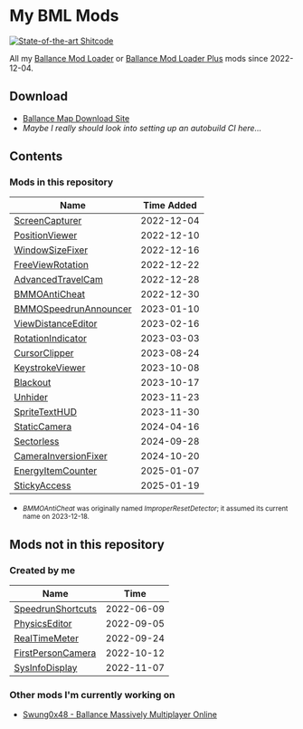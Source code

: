 # My BML Mods

[![State-of-the-art Shitcode](https://img.shields.io/static/v1?label=State-of-the-art&message=Shitcode&color=7B5804)](https://github.com/trekhleb/state-of-the-art-shitcode)

All my [Ballance Mod Loader](https://github.com/Gamepiaynmo/BallanceModLoader) or [Ballance Mod Loader Plus](https://github.com/doyaGu/BallanceModLoaderPlus) mods since 2022-12-04.

## Download

- [Ballance Map Download Site](http://ballancemaps.ysepan.com)
- *Maybe I really should look into setting up an autobuild CI here...*

## Contents

### Mods in this repository

| Name | Time Added |
| ---- | ---- |
| [ScreenCapturer](ScreenCapturer/) | 2022-12-04 |
| [PositionViewer](PositionViewer/) | 2022-12-10 |
| [WindowSizeFixer](WindowSizeFixer/) | 2022-12-16 |
| [FreeViewRotation](FreeViewRotation/) | 2022-12-22 |
| [AdvancedTravelCam](AdvancedTravelCam/) | 2022-12-28 |
| [BMMOAntiCheat](BMMOAntiCheat/) | 2022-12-30 |
| [BMMOSpeedrunAnnouncer](BMMOSpeedrunAnnouncer/) | 2023-01-10 |
| [ViewDistanceEditor](ViewDistanceEditor/) | 2023-02-16 |
| [RotationIndicator](RotationIndicator/) | 2023-03-03 |
| [CursorClipper](CursorClipper/) | 2023-08-24 |
| [KeystrokeViewer](KeystrokeViewer/) | 2023-10-08 |
| [Blackout](Blackout/) | 2023-10-17 |
| [Unhider](Unhider/) | 2023-11-23 |
| [SpriteTextHUD](SpriteTextHUD/) | 2023-11-30 |
| [StaticCamera](StaticCamera/) | 2024-04-16 |
| [Sectorless](Sectorless/) | 2024-09-28 |
| [CameraInversionFixer](CameraInversionFixer/) | 2024-10-20 |
| [EnergyItemCounter](EnergyItemCounter/) | 2025-01-07 |
| [StickyAccess](StickyAccess/) | 2025-01-19 |

* <small>*BMMOAntiCheat* was originally named *ImproperResetDetector*; it assumed its current name on 2023-12-18.</small>

## Mods not in this repository

### Created by me

| Name | Time |
| ---- | ---- |
| [SpeedrunShortcuts](https://github.com/Xenapte/BallanceSpeedrunShortcuts) | 2022-06-09 |
| [PhysicsEditor](https://github.com/Xenapte/BallancePhysicsEditor) | 2022-09-05 |
| [RealTimeMeter](https://github.com/Xenapte/BallanceRealTimeMeter) | 2022-09-24 |
| [FirstPersonCamera](https://github.com/Xenapte/BallanceFirstPersonCamera) | 2022-10-12 |
| [SysInfoDisplay](https://github.com/Xenapte/BallanceSysInfoDisplay) | 2022-11-07 |

### Other mods I'm currently working on

- [Swung0x48 - Ballance Massively Multiplayer Online](https://github.com/Swung0x48/BallanceMMO)
